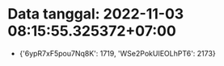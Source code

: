 # Data tanggal: 2022-11-03 08:15:55.325372+07:00

* {'6ypR7xF5pou7Nq8K': 1719, 'WSe2PokUIEOLhPT6': 2173}
